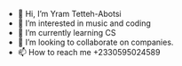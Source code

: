 - 👋 Hi, I’m Yram Tetteh-Abotsi
- 👀 I’m interested in music and coding
- 🌱 I’m currently learning CS
- 💞️ I’m looking to collaborate on companies.
- 📫 How to reach me +2330595024589

<!---
Asheryram/Asheryram is a ✨ special ✨ repository because its `README.md` (this file) appears on your GitHub profile.
You can click the Preview link to take a look at your changes.
--->
